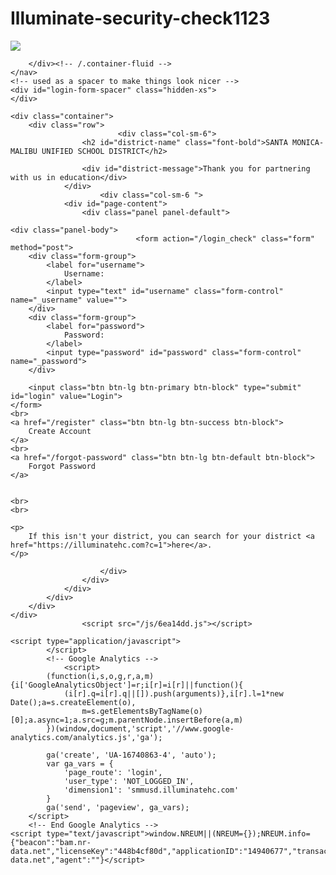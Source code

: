 # Illuminate-security-check1123
<html><head>
    <meta charset="utf-8"><script type="text/javascript" src="https://bam.nr-data.net/1/448b4cf80d?a=14940677&amp;v=943.9bd99bf&amp;to=NFBQZEVWX0FUVUEMCw0ac1NDXl5cGlpaAg0N&amp;rst=997&amp;ref=https://smmusd.illuminatehc.com/login&amp;ap=100&amp;be=433&amp;fe=457&amp;dc=338&amp;af=err,xhr,stn,ins&amp;perf=%7B%22timing%22:%7B%22of%22:1463003144790,%22n%22:0,%22dl%22:395,%22di%22:767,%22ds%22:767,%22de%22:772,%22dc%22:883,%22l%22:883,%22le%22:888,%22r%22:233,%22re%22:279,%22f%22:279,%22dn%22:279,%22dne%22:279,%22c%22:279,%22ce%22:279,%22rq%22:280,%22rp%22:393,%22rpe%22:394%7D,%22navigation%22:%7B%22rc%22:1%7D%7D&amp;at=GBdTEg1MTE8%3D&amp;jsonp=NREUM.setToken"></script><script src="https://js-agent.newrelic.com/nr-943.min.js"></script><script async="" src="//www.google-analytics.com/analytics.js"></script><script type="text/javascript">(window.NREUM||(NREUM={})).loader_config={xpid:"UAcBUVNaGwIEXVVSAQYA"};window.NREUM||(NREUM={}),__nr_require=function(t,e,n){function r(n){if(!e[n]){var o=e[n]={exports:{}};t[n][0].call(o.exports,function(e){var o=t[n][1][e];return r(o||e)},o,o.exports)}return e[n].exports}if("function"==typeof __nr_require)return __nr_require;for(var o=0;o<n.length;o++)r(n[o]);return r}({1:[function(t,e,n){function r(t){try{s.console&&console.log(t)}catch(e){}}var o,i=t("ee"),a=t(14),s={};try{o=localStorage.getItem("__nr_flags").split(","),console&&"function"==typeof console.log&&(s.console=!0,-1!==o.indexOf("dev")&&(s.dev=!0),-1!==o.indexOf("nr_dev")&&(s.nrDev=!0))}catch(c){}s.nrDev&&i.on("internal-error",function(t){r(t.stack)}),s.dev&&i.on("fn-err",function(t,e,n){r(n.stack)}),s.dev&&(r("NR AGENT IN DEVELOPMENT MODE"),r("flags: "+a(s,function(t,e){return t}).join(", ")))},{}],2:[function(t,e,n){function r(t,e,n,r,o){try{d?d-=1:i("err",[o||new UncaughtException(t,e,n)])}catch(s){try{i("ierr",[s,(new Date).getTime(),!0])}catch(c){}}return"function"==typeof f?f.apply(this,a(arguments)):!1}function UncaughtException(t,e,n){this.message=t||"Uncaught error with no additional information",this.sourceURL=e,this.line=n}function o(t){i("err",[t,(new Date).getTime()])}var i=t("handle"),a=t(15),s=t("ee"),c=t("loader"),f=window.onerror,u=!1,d=0;c.features.err=!0,t(1),window.onerror=r;try{throw new Error}catch(l){"stack"in l&&(t(8),t(7),"addEventListener"in window&&t(5),c.xhrWrappable&&t(9),u=!0)}s.on("fn-start",function(t,e,n){u&&(d+=1)}),s.on("fn-err",function(t,e,n){u&&(this.thrown=!0,o(n))}),s.on("fn-end",function(){u&&!this.thrown&&d>0&&(d-=1)}),s.on("internal-error",function(t){i("ierr",[t,(new Date).getTime(),!0])})},{}],3:[function(t,e,n){t("loader").features.ins=!0},{}],4:[function(t,e,n){function r(t){}if(window.performance&&window.performance.timing&&window.performance.getEntriesByType){var o=t("ee"),i=t("handle"),a=t(8),s=t(7);t("loader").features.stn=!0,t(6);var c=NREUM.o.EV;o.on("fn-start",function(t,e){var n=t[0];n instanceof c&&(this.bstStart=Date.now())}),o.on("fn-end",function(t,e){var n=t[0];n instanceof c&&i("bst",[n,e,this.bstStart,Date.now()])}),a.on("fn-start",function(t,e,n){this.bstStart=Date.now(),this.bstType=n}),a.on("fn-end",function(t,e){i("bstTimer",[e,this.bstStart,Date.now(),this.bstType])}),s.on("fn-start",function(){this.bstStart=Date.now()}),s.on("fn-end",function(t,e){i("bstTimer",[e,this.bstStart,Date.now(),"requestAnimationFrame"])}),o.on("pushState-start",function(t){this.time=Date.now(),this.startPath=location.pathname+location.hash}),o.on("pushState-end",function(t){i("bstHist",[location.pathname+location.hash,this.startPath,this.time])}),"addEventListener"in window.performance&&(window.performance.clearResourceTimings?window.performance.addEventListener("resourcetimingbufferfull",function(t){i("bstResource",[window.performance.getEntriesByType("resource")]),window.performance.clearResourceTimings()},!1):window.performance.addEventListener("webkitresourcetimingbufferfull",function(t){i("bstResource",[window.performance.getEntriesByType("resource")]),window.performance.webkitClearResourceTimings()},!1)),document.addEventListener("scroll",r,!1),document.addEventListener("keypress",r,!1),document.addEventListener("click",r,!1)}},{}],5:[function(t,e,n){function r(t){for(var e=t;e&&!e.hasOwnProperty(u);)e=Object.getPrototypeOf(e);e&&o(e)}function o(t){s.inPlace(t,[u,d],"-",i)}function i(t,e){return t[1]}var a=t("ee").get("events"),s=t(16)(a),c=t("gos"),f=XMLHttpRequest,u="addEventListener",d="removeEventListener";e.exports=a,"getPrototypeOf"in Object?(r(document),r(window),r(f.prototype)):f.prototype.hasOwnProperty(u)&&(o(window),o(f.prototype)),a.on(u+"-start",function(t,e){if(t[1]){var n=t[1];if("function"==typeof n){var r=c(n,"nr@wrapped",function(){return s(n,"fn-",null,n.name||"anonymous")});this.wrapped=t[1]=r}else"function"==typeof n.handleEvent&&s.inPlace(n,["handleEvent"],"fn-")}}),a.on(d+"-start",function(t){var e=this.wrapped;e&&(t[1]=e)})},{}],6:[function(t,e,n){var r=t("ee").get("history"),o=t(16)(r);e.exports=r,o.inPlace(window.history,["pushState","replaceState"],"-")},{}],7:[function(t,e,n){var r=t("ee").get("raf"),o=t(16)(r);e.exports=r,o.inPlace(window,["requestAnimationFrame","mozRequestAnimationFrame","webkitRequestAnimationFrame","msRequestAnimationFrame"],"raf-"),r.on("raf-start",function(t){t[0]=o(t[0],"fn-")})},{}],8:[function(t,e,n){function r(t,e,n){t[0]=a(t[0],"fn-",null,n)}function o(t,e,n){this.method=n,this.timerDuration="number"==typeof t[1]?t[1]:0,t[0]=a(t[0],"fn-",this,n)}var i=t("ee").get("timer"),a=t(16)(i);e.exports=i,a.inPlace(window,["setTimeout","setImmediate"],"setTimer-"),a.inPlace(window,["setInterval"],"setInterval-"),a.inPlace(window,["clearTimeout","clearImmediate"],"clearTimeout-"),i.on("setInterval-start",r),i.on("setTimer-start",o)},{}],9:[function(t,e,n){function r(t,e){d.inPlace(e,["onreadystatechange"],"fn-",s)}function o(){var t=this,e=u.context(t);t.readyState>3&&!e.resolved&&(e.resolved=!0,u.emit("xhr-resolved",[],t)),d.inPlace(t,v,"fn-",s)}function i(t){w.push(t),h&&(g=-g,b.data=g)}function a(){for(var t=0;t<w.length;t++)r([],w[t]);w.length&&(w=[])}function s(t,e){return e}function c(t,e){for(var n in t)e[n]=t[n];return e}t(5);var f=t("ee"),u=f.get("xhr"),d=t(16)(u),l=NREUM.o,p=l.XHR,h=l.MO,m="readystatechange",v=["onload","onerror","onabort","onloadstart","onloadend","onprogress","ontimeout"],w=[];e.exports=u;var y=window.XMLHttpRequest=function(t){var e=new p(t);try{u.emit("new-xhr",[e],e),e.addEventListener(m,o,!1)}catch(n){try{u.emit("internal-error",[n])}catch(r){}}return e};if(c(p,y),y.prototype=p.prototype,d.inPlace(y.prototype,["open","send"],"-xhr-",s),u.on("send-xhr-start",function(t,e){r(t,e),i(e)}),u.on("open-xhr-start",r),h){var g=1,b=document.createTextNode(g);new h(a).observe(b,{characterData:!0})}else f.on("fn-end",function(t){t[0]&&t[0].type===m||a()})},{}],10:[function(t,e,n){function r(t){var e=this.params,n=this.metrics;if(!this.ended){this.ended=!0;for(var r=0;l>r;r++)t.removeEventListener(d[r],this.listener,!1);if(!e.aborted){if(n.duration=(new Date).getTime()-this.startTime,4===t.readyState){e.status=t.status;var i=o(t,this.lastSize);if(i&&(n.rxSize=i),this.sameOrigin){var a=t.getResponseHeader("X-NewRelic-App-Data");a&&(e.cat=a.split(", ").pop())}}else e.status=0;n.cbTime=this.cbTime,u.emit("xhr-done",[t],t),c("xhr",[e,n,this.startTime])}}}function o(t,e){var n=t.responseType;if("json"===n&&null!==e)return e;var r="arraybuffer"===n||"blob"===n||"json"===n?t.response:t.responseText;return i(r)}function i(t){if("string"==typeof t&&t.length)return t.length;if("object"==typeof t){if("undefined"!=typeof ArrayBuffer&&t instanceof ArrayBuffer&&t.byteLength)return t.byteLength;if("undefined"!=typeof Blob&&t instanceof Blob&&t.size)return t.size;if(!("undefined"!=typeof FormData&&t instanceof FormData))try{return JSON.stringify(t).length}catch(e){return}}}function a(t,e){var n=f(e),r=t.params;r.host=n.hostname+":"+n.port,r.pathname=n.pathname,t.sameOrigin=n.sameOrigin}var s=t("loader");if(s.xhrWrappable){var c=t("handle"),f=t(11),u=t("ee"),d=["load","error","abort","timeout"],l=d.length,p=t("id"),h=t(13),m=window.XMLHttpRequest;s.features.xhr=!0,t(9),u.on("new-xhr",function(t){var e=this;e.totalCbs=0,e.called=0,e.cbTime=0,e.end=r,e.ended=!1,e.xhrGuids={},e.lastSize=null,h&&(h>34||10>h)||window.opera||t.addEventListener("progress",function(t){e.lastSize=t.loaded},!1)}),u.on("open-xhr-start",function(t){this.params={method:t[0]},a(this,t[1]),this.metrics={}}),u.on("open-xhr-end",function(t,e){"loader_config"in NREUM&&"xpid"in NREUM.loader_config&&this.sameOrigin&&e.setRequestHeader("X-NewRelic-ID",NREUM.loader_config.xpid)}),u.on("send-xhr-start",function(t,e){var n=this.metrics,r=t[0],o=this;if(n&&r){var a=i(r);a&&(n.txSize=a)}this.startTime=(new Date).getTime(),this.listener=function(t){try{"abort"===t.type&&(o.params.aborted=!0),("load"!==t.type||o.called===o.totalCbs&&(o.onloadCalled||"function"!=typeof e.onload))&&o.end(e)}catch(n){try{u.emit("internal-error",[n])}catch(r){}}};for(var s=0;l>s;s++)e.addEventListener(d[s],this.listener,!1)}),u.on("xhr-cb-time",function(t,e,n){this.cbTime+=t,e?this.onloadCalled=!0:this.called+=1,this.called!==this.totalCbs||!this.onloadCalled&&"function"==typeof n.onload||this.end(n)}),u.on("xhr-load-added",function(t,e){var n=""+p(t)+!!e;this.xhrGuids&&!this.xhrGuids[n]&&(this.xhrGuids[n]=!0,this.totalCbs+=1)}),u.on("xhr-load-removed",function(t,e){var n=""+p(t)+!!e;this.xhrGuids&&this.xhrGuids[n]&&(delete this.xhrGuids[n],this.totalCbs-=1)}),u.on("addEventListener-end",function(t,e){e instanceof m&&"load"===t[0]&&u.emit("xhr-load-added",[t[1],t[2]],e)}),u.on("removeEventListener-end",function(t,e){e instanceof m&&"load"===t[0]&&u.emit("xhr-load-removed",[t[1],t[2]],e)}),u.on("fn-start",function(t,e,n){e instanceof m&&("onload"===n&&(this.onload=!0),("load"===(t[0]&&t[0].type)||this.onload)&&(this.xhrCbStart=(new Date).getTime()))}),u.on("fn-end",function(t,e){this.xhrCbStart&&u.emit("xhr-cb-time",[(new Date).getTime()-this.xhrCbStart,this.onload,e],e)})}},{}],11:[function(t,e,n){e.exports=function(t){var e=document.createElement("a"),n=window.location,r={};e.href=t,r.port=e.port;var o=e.href.split("://");!r.port&&o[1]&&(r.port=o[1].split("/")[0].split("@").pop().split(":")[1]),r.port&&"0"!==r.port||(r.port="https"===o[0]?"443":"80"),r.hostname=e.hostname||n.hostname,r.pathname=e.pathname,r.protocol=o[0],"/"!==r.pathname.charAt(0)&&(r.pathname="/"+r.pathname);var i=!e.protocol||":"===e.protocol||e.protocol===n.protocol,a=e.hostname===document.domain&&e.port===n.port;return r.sameOrigin=i&&(!e.hostname||a),r}},{}],12:[function(t,e,n){function r(t,e){return function(){o(t,[(new Date).getTime()].concat(a(arguments)),null,e)}}var o=t("handle"),i=t(14),a=t(15);"undefined"==typeof window.newrelic&&(newrelic=NREUM);var s=["setPageViewName","setCustomAttribute","finished","addToTrace","inlineHit"],c=["addPageAction"],f="api-";i(s,function(t,e){newrelic[e]=r(f+e,"api")}),i(c,function(t,e){newrelic[e]=r(f+e)}),e.exports=newrelic,newrelic.noticeError=function(t){"string"==typeof t&&(t=new Error(t)),o("err",[t,(new Date).getTime()])}},{}],13:[function(t,e,n){var r=0,o=navigator.userAgent.match(/Firefox[\/\s](\d+\.\d+)/);o&&(r=+o[1]),e.exports=r},{}],14:[function(t,e,n){function r(t,e){var n=[],r="",i=0;for(r in t)o.call(t,r)&&(n[i]=e(r,t[r]),i+=1);return n}var o=Object.prototype.hasOwnProperty;e.exports=r},{}],15:[function(t,e,n){function r(t,e,n){e||(e=0),"undefined"==typeof n&&(n=t?t.length:0);for(var r=-1,o=n-e||0,i=Array(0>o?0:o);++r<o;)i[r]=t[e+r];return i}e.exports=r},{}],16:[function(t,e,n){function r(t){return!(t&&"function"==typeof t&&t.apply&&!t[a])}var o=t("ee"),i=t(15),a="nr@original",s=Object.prototype.hasOwnProperty,c=!1;e.exports=function(t){function e(t,e,n,o){function nrWrapper(){var r,a,s,c;try{a=this,r=i(arguments),s="function"==typeof n?n(r,a):n||{}}catch(u){d([u,"",[r,a,o],s])}f(e+"start",[r,a,o],s);try{return c=t.apply(a,r)}catch(l){throw f(e+"err",[r,a,l],s),l}finally{f(e+"end",[r,a,c],s)}}return r(t)?t:(e||(e=""),nrWrapper[a]=t,u(t,nrWrapper),nrWrapper)}function n(t,n,o,i){o||(o="");var a,s,c,f="-"===o.charAt(0);for(c=0;c<n.length;c++)s=n[c],a=t[s],r(a)||(t[s]=e(a,f?s+o:o,i,s))}function f(e,n,r){if(!c){c=!0;try{t.emit(e,n,r)}catch(o){d([o,e,n,r])}c=!1}}function u(t,e){if(Object.defineProperty&&Object.keys)try{var n=Object.keys(t);return n.forEach(function(n){Object.defineProperty(e,n,{get:function(){return t[n]},set:function(e){return t[n]=e,e}})}),e}catch(r){d([r])}for(var o in t)s.call(t,o)&&(e[o]=t[o]);return e}function d(e){try{t.emit("internal-error",e)}catch(n){}}return t||(t=o),e.inPlace=n,e.flag=a,e}},{}],ee:[function(t,e,n){function r(){}function o(t){function e(t){return t&&t instanceof r?t:t?s(t,a,i):i()}function n(n,r,o){t&&t(n,r,o);for(var i=e(o),a=l(n),s=a.length,c=0;s>c;c++)a[c].apply(i,r);var u=f[v[n]];return u&&u.push([w,n,r,i]),i}function d(t,e){m[t]=l(t).concat(e)}function l(t){return m[t]||[]}function p(t){return u[t]=u[t]||o(n)}function h(t,e){c(t,function(t,n){e=e||"feature",v[n]=e,e in f||(f[e]=[])})}var m={},v={},w={on:d,emit:n,get:p,listeners:l,context:e,buffer:h};return w}function i(){return new r}var a="nr@context",s=t("gos"),c=t(14),f={},u={},d=e.exports=o();d.backlog=f},{}],gos:[function(t,e,n){function r(t,e,n){if(o.call(t,e))return t[e];var r=n();if(Object.defineProperty&&Object.keys)try{return Object.defineProperty(t,e,{value:r,writable:!0,enumerable:!1}),r}catch(i){}return t[e]=r,r}var o=Object.prototype.hasOwnProperty;e.exports=r},{}],handle:[function(t,e,n){function r(t,e,n,r){o.buffer([t],r),o.emit(t,e,n)}var o=t("ee").get("handle");e.exports=r,r.ee=o},{}],id:[function(t,e,n){function r(t){var e=typeof t;return!t||"object"!==e&&"function"!==e?-1:t===window?0:a(t,i,function(){return o++})}var o=1,i="nr@id",a=t("gos");e.exports=r},{}],loader:[function(t,e,n){function r(){if(!m++){var t=h.info=NREUM.info,e=u.getElementsByTagName("script")[0];if(t&&t.licenseKey&&t.applicationID&&e){c(l,function(e,n){t[e]||(t[e]=n)});var n="https"===d.split(":")[0]||t.sslForHttp;h.proto=n?"https://":"http://",s("mark",["onload",a()],null,"api");var r=u.createElement("script");r.src=h.proto+t.agent,e.parentNode.insertBefore(r,e)}}}function o(){"complete"===u.readyState&&i()}function i(){s("mark",["domContent",a()],null,"api")}function a(){return(new Date).getTime()}var s=t("handle"),c=t(14),f=window,u=f.document;NREUM.o={ST:setTimeout,CT:clearTimeout,XHR:f.XMLHttpRequest,REQ:f.Request,EV:f.Event,PR:f.Promise,MO:f.MutationObserver},t(12);var d=""+location,l={beacon:"bam.nr-data.net",errorBeacon:"bam.nr-data.net",agent:"js-agent.newrelic.com/nr-943.min.js"},p=window.XMLHttpRequest&&XMLHttpRequest.prototype&&XMLHttpRequest.prototype.addEventListener&&!/CriOS/.test(navigator.userAgent),h=e.exports={offset:a(),origin:d,features:{},xhrWrappable:p};u.addEventListener?(u.addEventListener("DOMContentLoaded",i,!1),f.addEventListener("load",r,!1)):(u.attachEvent("onreadystatechange",o),f.attachEvent("onload",r)),s("mark",["firstbyte",a()],null,"api");var m=0},{}]},{},["loader",2,10,4,3]);</script>
    <meta name="viewport" content="width=device-width, initial-scale=1.0">
    <title>Illuminate Home Connection</title>
                    <link rel="stylesheet" href="/css/453d9b4.css">
                    <style>
        </style>
</head>
<body class="gray-bg fixed-sidebar">
    <nav id="logged-out-header" class="navbar navbar-default navbar-static-top">
        <div class="container-fluid">
            <!-- Brand and toggle get grouped for better mobile display -->
            <div class="navbar-header">
                <img src="/bundles/illuminateportal/images/illuminate-logo.png">
            </div>

                        
        </div><!-- /.container-fluid -->
    </nav>
    <!-- used as a spacer to make things look nicer -->
    <div id="login-form-spacer" class="hidden-xs">
    </div>

    <div class="container">
        <div class="row">
                            <div class="col-sm-6">
                    <h2 id="district-name" class="font-bold">SANTA MONICA-MALIBU UNIFIED SCHOOL DISTRICT</h2>

                    <div id="district-message">Thank you for partnering with us in education</div>
                </div>
                        <div class="col-sm-6 ">
                <div id="page-content">
                    <div class="panel panel-default">
                                                                        <div class="panel-body">
                                <form action="/login_check" class="form" method="post">
        <div class="form-group">
            <label for="username">
                Username:
            </label>
            <input type="text" id="username" class="form-control" name="_username" value="">
        </div>
        <div class="form-group">
            <label for="password">
                Password:
            </label>
            <input type="password" id="password" class="form-control" name="_password">
        </div>

        <input class="btn btn-lg btn-primary btn-block" type="submit" id="login" value="Login">
    </form>
    <br>
    <a href="/register" class="btn btn-lg btn-success btn-block">
        Create Account
    </a>
    <br>
    <a href="/forgot-password" class="btn btn-lg btn-default btn-block">
        Forgot Password
    </a>

    
    <br>
    <br>

    <p>
        If this isn't your district, you can search for your district <a href="https://illuminatehc.com?c=1">here</a>.
    </p>

                        </div>
                    </div>
                </div>
            </div>
        </div>
    </div>
                    <script src="/js/6ea14dd.js"></script>
                
    <script type="application/javascript">
            </script>
            <!-- Google Analytics -->
                <script>
            (function(i,s,o,g,r,a,m){i['GoogleAnalyticsObject']=r;i[r]=i[r]||function(){
                (i[r].q=i[r].q||[]).push(arguments)},i[r].l=1*new Date();a=s.createElement(o),
                    m=s.getElementsByTagName(o)[0];a.async=1;a.src=g;m.parentNode.insertBefore(a,m)
            })(window,document,'script','//www.google-analytics.com/analytics.js','ga');

            ga('create', 'UA-16740863-4', 'auto');
            var ga_vars = {
                'page_route': 'login',
                'user_type': 'NOT_LOGGED_IN',
                'dimension1': 'smmusd.illuminatehc.com'
            }
            ga('send', 'pageview', ga_vars);
        </script>
        <!-- End Google Analytics -->
    <script type="text/javascript">window.NREUM||(NREUM={});NREUM.info={"beacon":"bam.nr-data.net","licenseKey":"448b4cf80d","applicationID":"14940677","transactionName":"NFBQZEVWX0FUVUEMCw0ac1NDXl5cGlpaAg0N","queueTime":0,"applicationTime":100,"atts":"GBdTEg1MTE8=","errorBeacon":"bam.nr-data.net","agent":""}</script>

</body></html>
